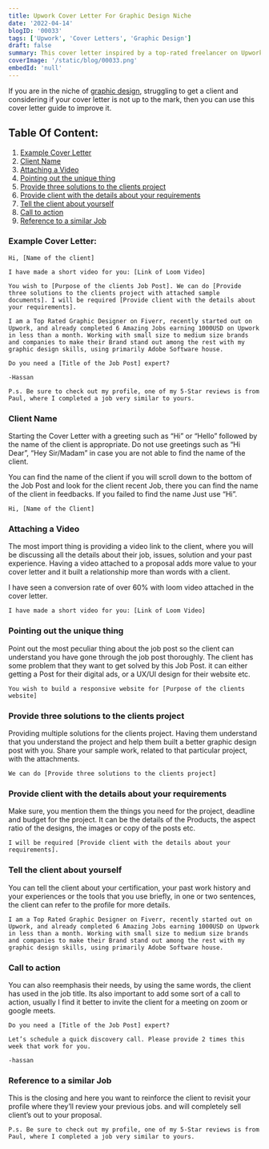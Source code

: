 ```yaml
---
title: Upwork Cover Letter For Graphic Design Niche
date: '2022-04-14'
blogID: '00033'
tags: ['Upwork', 'Cover Letters', 'Graphic Design']
draft: false
summary: This cover letter inspired by a top-rated freelancer on Upwork. However, here is the breakdown of the cover letter. These 8 aspects are the most important when writing the cover letter to a Graphic Designs job.
coverImage: '/static/blog/00033.png'
embedId: 'null'
---
```


If you are in the niche of [graphic design](https://www.upwork.com/freelance-jobs/graphic-design/), struggling to get a client and considering if your cover letter is not up to the mark, then you can use this cover letter guide to improve it.

## Table Of Content:

1. [Example Cover Letter](#example-cover-letter)
2. [Client Name](#client-name)
3. [Attaching a Video](#attaching-a-video)
4. [Pointing out the unique thing](#pointing-out-the-unique-thing)
5. [Provide three solutions to the clients project](#provide-three-solutions-to-the-clients-project)
6. [Provide client with the details about your requirements](#provide-client-with-the-details-about-your-requirements)
7. [Tell the client about yourself](#tell-the-client-about-yourself)
8. [Call to action](#call-to-action)
9. [Reference to a similar Job](#reference-to-a-similar-job)

### Example Cover Letter:

```
Hi, [Name of the client]

I have made a short video for you: [Link of Loom Video]

You wish to [Purpose of the clients Job Post]. We can do [Provide three solutions to the clients project with attached sample documents]. I will be required [Provide client with the details about your requirements].

I am a Top Rated Graphic Designer on Fiverr, recently started out on Upwork, and already completed 6 Amazing Jobs earning 1000USD on Upwork in less than a month. Working with small size to medium size brands and companies to make their Brand stand out among the rest with my graphic design skills, using primarily Adobe Software house.

Do you need a [Title of the Job Post] expert?

-Hassan

P.s. Be sure to check out my profile, one of my 5-Star reviews is from Paul, where I completed a job very similar to yours.

```

### Client Name

Starting the Cover Letter with a greeting such as “Hi” or “Hello” followed by the name of the client is appropriate. Do not use greetings such as “Hi Dear”, “Hey Sir/Madam” in case you are not able to find the name of the client.

You can find the name of the client if you will scroll down to the bottom of the Job Post and look for the client recent Job, there you can find the name of the client in feedbacks. If you failed to find the name Just use “Hi”.

```
Hi, [Name of the Client]

```

### Attaching a Video

The most import thing is providing a video link to the client, where you will be discussing all the details about their job, issues, solution and your past experience. Having a video attached to a proposal adds more value to your cover letter and it built a relationship more than words with a client.

I have seen a conversion rate of over 60% with loom video attached in the cover letter.

```
I have made a short video for you: [Link of Loom Video]

```

### Pointing out the unique thing

Point out the most peculiar thing about the job post so the client can understand you have gone through the job post thoroughly. The client has some problem that they want to get solved by this Job Post. it can either getting a Post for their digital ads, or a UX/UI design for their website etc.

```
You wish to build a responsive website for [Purpose of the clients website]

```

### Provide three solutions to the clients project

Providing multiple solutions for the clients project. Having them understand that you understand the project and help them built a better graphic design post with you. Share your sample work, related to that particular project, with the attachments.

```
We can do [Provide three solutions to the clients project]

```

### Provide client with the details about your requirements

Make sure, you mention them the things you need for the project, deadline and budget for the project. It can be the details of the Products, the aspect ratio of the designs, the images or copy of the posts etc.

```
I will be required [Provide client with the details about your requirements].

```

### Tell the client about yourself

You can tell the client about your certification, your past work history and your experiences or the tools that you use briefly, in one or two sentences, the client can refer to the profile for more details.

```
I am a Top Rated Graphic Designer on Fiverr, recently started out on Upwork, and already completed 6 Amazing Jobs earning 1000USD on Upwork in less than a month. Working with small size to medium size brands and companies to make their Brand stand out among the rest with my graphic design skills, using primarily Adobe Software house.
```

### Call to action

You can also reemphasis their needs, by using the same words, the client has used in the job title. Its also important to add some sort of a call to action, usually I find it better to invite the client for a meeting on zoom or google meets.

```
Do you need a [Title of the Job Post] expert?

Let’s schedule a quick discovery call. Please provide 2 times this week that work for you.

-hassan

```

### Reference to a similar Job

This is the closing and here you want to reinforce the client to revisit your profile where they’ll review your previous jobs. and will completely sell client’s out to your proposal.

```
P.s. Be sure to check out my profile, one of my 5-Star reviews is from Paul, where I completed a job very similar to yours.

```
